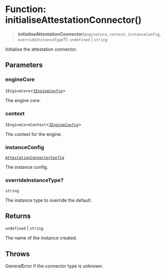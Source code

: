 # Function: initialiseAttestationConnector()

> **initialiseAttestationConnector**(`engineCore`, `context`, `instanceConfig`, `overrideInstanceType`?): `undefined` \| `string`

Initialise the attestation connector.

## Parameters

### engineCore

`IEngineCore`\<[`IEngineConfig`](../interfaces/IEngineConfig.md)\>

The engine core.

### context

`IEngineCoreContext`\<[`IEngineConfig`](../interfaces/IEngineConfig.md)\>

The context for the engine.

### instanceConfig

[`AttestationConnectorConfig`](../type-aliases/AttestationConnectorConfig.md)

The instance config.

### overrideInstanceType?

`string`

The instance type to override the default.

## Returns

`undefined` \| `string`

The name of the instance created.

## Throws

GeneralError if the connector type is unknown.

